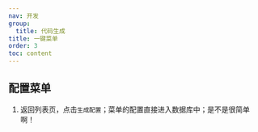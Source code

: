 ```yaml
---
nav: 开发
group:
  title: 代码生成
title: 一键菜单
order: 3
toc: content
---
```



## 配置菜单

1. 返回列表页，点击`生成配置`；菜单的配置直接进入数据库中；是不是很简单啊！

